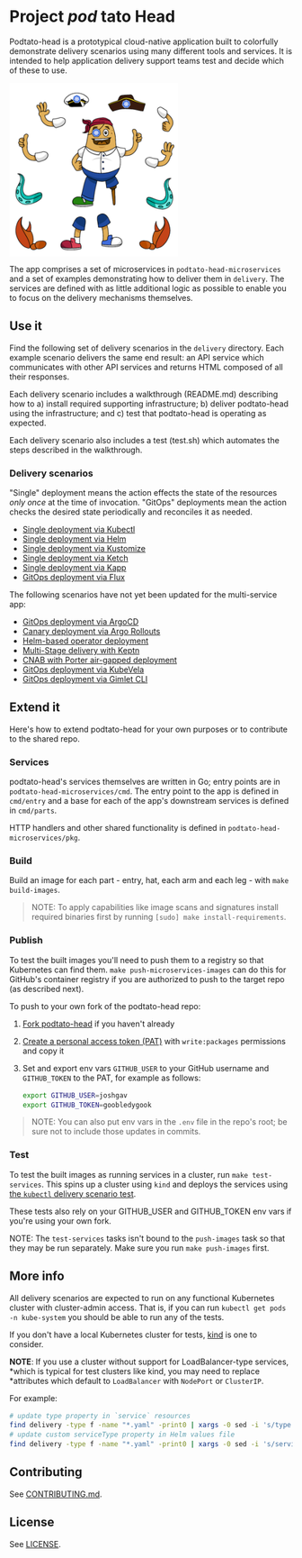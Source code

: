 # Project _pod_ tato Head


Podtato-head is a prototypical cloud-native application built to colorfully
demonstrate delivery scenarios using many different tools and services. It is
intended to help application delivery support teams test and decide which
of these to use.

<img src="podtato-head-microservices/pkg/assets/images/podtato-head.png" alt="Podtato Man" width="300" style="vertical-align: text-top;" />

The app comprises a set of microservices in `podtato-head-microservices` and a set of examples
demonstrating how to deliver them in `delivery`. The services are defined with
as little additional logic as possible to enable you to focus on the delivery
mechanisms themselves.

## Use it

Find the following set of delivery scenarios in the `delivery` directory.  Each
example scenario delivers the same end result: an API service which communicates
with other API services and returns HTML composed of all their responses.

Each delivery scenario includes a walkthrough (README.md) describing how to a)
install required supporting infrastructure; b) deliver podtato-head using the
infrastructure; and c) test that podtato-head is operating as expected.

Each delivery scenario also includes a test (test.sh) which automates the steps
described in the walkthrough.

### Delivery scenarios

"Single" deployment means the action effects the state of the resources _only
once_ at the time of invocation. "GitOps" deployments mean the action checks the
desired state periodically and reconciles it as needed.

* [Single deployment via Kubectl](/delivery/kubectl/README.md)
* [Single deployment via Helm](/delivery/chart/README.md)
* [Single deployment via Kustomize](/delivery/kustomize/README.md)
* [Single deployment via Ketch](/delivery/ketch/README.md)
* [Single deployment via Kapp](/delivery/kapp/README.md)
* [GitOps deployment via Flux](/delivery/flux/README.md)

The following scenarios have not yet been updated for the multi-service app:

* [GitOps deployment via ArgoCD](/delivery/ArgoCD/README.md)
* [Canary deployment via Argo Rollouts](/delivery/rollout/README.md)
* [Helm-based operator deployment](/delivery/podtato-operator/README.md)
* [Multi-Stage delivery with Keptn](/delivery/keptn/README.md)
* [CNAB with Porter air-gapped deployment](/delivery/CNABwithPorter/README.md)
* [GitOps deployment via KubeVela](/delivery/KubeVela/README.md)
* [GitOps deployment via Gimlet CLI](/delivery/gimlet/README.md)

## Extend it

Here's how to extend podtato-head for your own purposes or to contribute to the
shared repo.

### Services

podtato-head's services themselves are written in Go; entry points are in
`podtato-head-microservices/cmd`. The entry point to the app is defined in `cmd/entry` and a
base for each of the app's downstream services is defined in `cmd/parts`.

HTTP handlers and other shared functionality is defined in `podtato-head-microservices/pkg`.

### Build

Build an image for each part - entry, hat, each arm and each leg - with `make
build-images`.

> NOTE: To apply capabilities like image scans and signatures install required
  binaries first by running `[sudo] make install-requirements`.

### Publish

To test the built images you'll need to push them to a registry so that
Kubernetes can find them. `make push-microservices-images` can do this for
GitHub's container registry if you are authorized to push to the target repo (as
described next).

To push to your own fork of the podtato-head repo: 

1. [Fork podtato-head](https://github.com/podtato-head/podtato-head/fork) if you haven't already
1. [Create a personal access token (PAT)](https://github.com/settings/tokens/new) 
   with `write:packages` permissions and copy it
1. Set and export env vars `GITHUB_USER` to your GitHub username and `GITHUB_TOKEN` to the
   PAT, for example as follows:
   
   ```bash
   export GITHUB_USER=joshgav
   export GITHUB_TOKEN=goobledygook
   ```

> NOTE: You can also put env vars in the `.env` file in the repo's root; be sure
  not to include those updates in commits.

### Test

To test the built images as running services in a cluster, run `make
test-services`. This spins up a cluster using `kind` and deploys the services
using [the `kubectl` delivery scenario test](delivery/kubectl/test.sh).

These tests also rely on your GITHUB_USER and GITHUB_TOKEN env vars if
you're using your own fork.

NOTE: The `test-services` tasks isn't bound to the `push-images` task so that
they may be run separately. Make sure you run `make push-images` first.

## More info

All delivery scenarios are expected to run on any functional Kubernetes cluster
with cluster-admin access. That is, if you can run `kubectl get pods -n
kube-system` you should be able to run any of the tests.

If you don't have a local Kubernetes cluster for tests,
[kind](https://kind.sigs.k8s.io/) is one to consider.

**NOTE**: If you use a cluster without support for LoadBalancer-type services,
*which is typical for test clusters like kind, you may need to replace
*attributes which default to `LoadBalancer` with `NodePort` or `ClusterIP`.

For example:

```bash
# update type property in `service` resources
find delivery -type f -name "*.yaml" -print0 | xargs -0 sed -i 's/type: LoadBalancer/type: NodePort/g'
# update custom serviceType property in Helm values file
find delivery -type f -name "*.yaml" -print0 | xargs -0 sed -i 's/serviceType: LoadBalancer/serviceType: NodePort/g'
```

## Contributing

See [CONTRIBUTING.md](CONTRIBUTING.md).

## License

See [LICENSE](LICENSE).